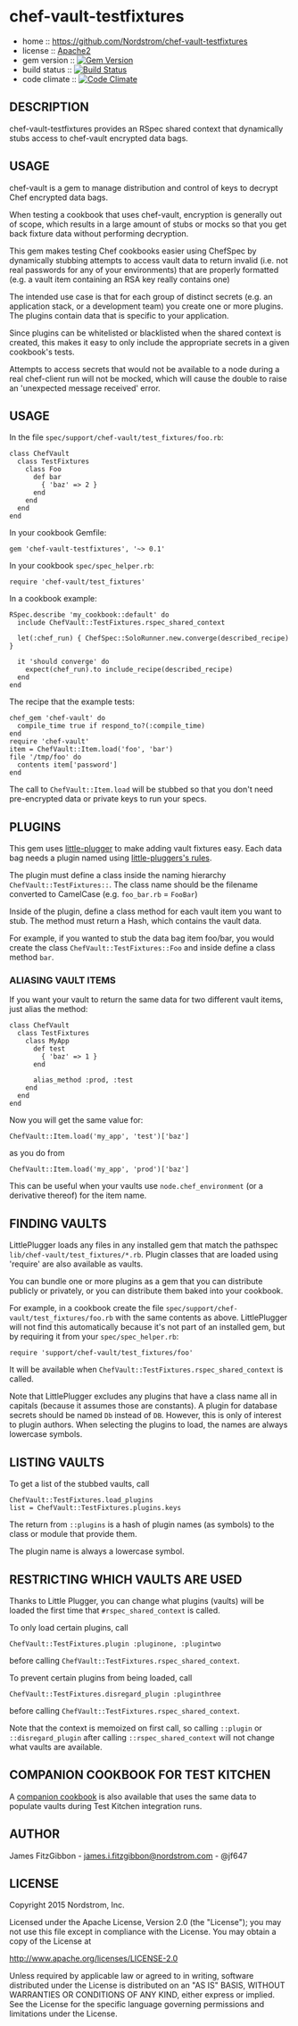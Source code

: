 # chef-vault-testfixtures

* home :: https://github.com/Nordstrom/chef-vault-testfixtures
* license :: [Apache2](http://www.apache.org/licenses/LICENSE-2.0)
* gem version :: [![Gem Version](https://badge.fury.io/rb/chef-vault-testfixtures.png)](http://badge.fury.io/rb/chef-vault-testfixtures)
* build status :: [![Build Status](https://travis-ci.org/Nordstrom/chef-vault-testfixtures.png?branch=master)](https://travis-ci.org/Nordstrom/chef-vault-testfixtures)
* code climate :: [![Code Climate](https://codeclimate.com/github/Nordstrom/chef-vault-testfixtures/badges/gpa.svg)](https://codeclimate.com/github/Nordstrom/chef-vault-testfixtures)

## DESCRIPTION

chef-vault-testfixtures provides an RSpec shared context that
dynamically stubs access to chef-vault encrypted data bags.

## USAGE

chef-vault is a gem to manage distribution and control of keys to
decrypt Chef encrypted data bags.

When testing a cookbook that uses chef-vault, encryption is generally
out of scope, which results in a large amount of stubs or mocks so that you get back fixture data without performing decryption.

This gem makes testing Chef cookbooks easier using ChefSpec by
dynamically stubbing attempts to access vault data to return invalid
(i.e. not real passwords for any of your environments) that are properly
formatted (e.g. a vault item containing an RSA key really contains one)

The intended use case is that for each group of distinct secrets
(e.g. an application stack, or a development team) you create one or
more plugins.  The plugins contain data that is specific to your
application.

Since plugins can be whitelisted or blacklisted when the shared
context is created, this makes it easy to only include the appropriate
secrets in a given cookbook's tests.

Attempts to access secrets that would not be available to a node
during a real chef-client run will not be mocked, which will cause
the double to raise an 'unexpected message received' error.

## USAGE

In the file `spec/support/chef-vault/test_fixtures/foo.rb`:

    class ChefVault
      class TestFixtures
        class Foo
          def bar
            { 'baz' => 2 }
          end
        end
      end
    end

In your cookbook Gemfile:

    gem 'chef-vault-testfixtures', '~> 0.1'

In your cookbook `spec/spec_helper.rb`:

    require 'chef-vault/test_fixtures'

In a cookbook example:

    RSpec.describe 'my_cookbook::default' do
      include ChefVault::TestFixtures.rspec_shared_context

      let(:chef_run) { ChefSpec::SoloRunner.new.converge(described_recipe) }

      it 'should converge' do
        expect(chef_run).to include_recipe(described_recipe)
      end
    end

The recipe that the example tests:

    chef_gem 'chef-vault' do
      compile_time true if respond_to?(:compile_time)
    end
    require 'chef-vault'
    item = ChefVault::Item.load('foo', 'bar')
    file '/tmp/foo' do
      contents item['password']
    end

The call to `ChefVault::Item.load` will be stubbed so that you don't
need pre-encrypted data or private keys to run your specs.

## PLUGINS

This gem uses [little-plugger](https://rubygems.org/gems/little-plugger)
to make adding vault fixtures easy.  Each data bag needs a plugin
named using [little-pluggers's rules](https://github.com/TwP/little-plugger/blob/master/lib/little-plugger.rb#L13-24).

The plugin must define a class inside the naming hierarchy
`ChefVault::TestFixtures::`.  The class name should be the filename
converted to CamelCase (e.g. `foo_bar.rb` = `FooBar`)

Inside of the plugin, define a class method for each vault item you
want to stub.  The method must return a Hash, which contains the
vault data.

For example, if you wanted to stub the data bag item foo/bar, you would
create the class `ChefVault::TestFixtures::Foo` and inside define a class method `bar`.

### ALIASING VAULT ITEMS

If you want your vault to return the same data for two different
vault items, just alias the method:

    class ChefVault
      class TestFixtures
        class MyApp
          def test
            { 'baz' => 1 }
          end

          alias_method :prod, :test
        end
      end
    end

Now you will get the same value for:

    ChefVault::Item.load('my_app', 'test')['baz']

as you do from

    ChefVault::Item.load('my_app', 'prod')['baz']

This can be useful when your vaults use `node.chef_environment`
(or a derivative thereof) for the item name.

## FINDING VAULTS

LittlePlugger loads any files in any installed gem that match
the pathspec `lib/chef-vault/test_fixtures/*.rb`.  Plugin classes
that are loaded using 'require' are also available as vaults.

You can bundle one or more plugins as a gem that you can distribute
publicly or privately, or you can distribute them baked into your cookbook.

For example, in a cookbook create the file `spec/support/chef-vault/test_fixtures/foo.rb`
with the same contents as above.  LittlePlugger will not find
this automatically because it's not part of an installed gem, but
by requiring it from your `spec/spec_helper.rb`:

    require 'support/chef-vault/test_fixtures/foo'

It will be available when `ChefVault::TestFixtures.rspec_shared_context` is called.

Note that LittlePlugger excludes any plugins that have a class name
all in capitals (because it assumes those are constants).  A plugin
for database secrets should be named `Db` instead of `DB`.  However,
this is only of interest to plugin authors.  When selecting the plugins
to load, the names are always lowercase symbols.

## LISTING VAULTS

To get a list of the stubbed vaults, call

    ChefVault::TestFixtures.load_plugins
    list = ChefVault::TestFixtures.plugins.keys

The return from `::plugins` is a hash of plugin names (as symbols)
to the class or module that provide them.

The plugin name is always a lowercase symbol.

## RESTRICTING WHICH VAULTS ARE USED

Thanks to Little Plugger, you can change what plugins (vaults) will
be loaded the first time that `#rspec_shared_context` is called.

To only load certain plugins, call

    ChefVault::TestFixtures.plugin :pluginone, :plugintwo

before calling `ChefVault::TestFixtures.rspec_shared_context`.

To prevent certain plugins from being loaded, call

    ChefVault::TestFixtures.disregard_plugin :pluginthree

before calling `ChefVault::TestFixtures.rspec_shared_context`.

Note that the context is memoized on first call, so calling `::plugin` or `::disregard_plugin` after calling `::rspec_shared_context` will not change what vaults are available.

## COMPANION COOKBOOK FOR TEST KITCHEN

A [companion cookbook](https://supermarket.chef.io/cookbooks/chef_vault_testfixtures)
is also available that uses the same data to populate vaults during
Test Kitchen integration runs.

## AUTHOR

James FitzGibbon - james.i.fitzgibbon@nordstrom.com - @jf647

## LICENSE

Copyright 2015 Nordstrom, Inc.

Licensed under the Apache License, Version 2.0 (the "License");
you may not use this file except in compliance with the License.
You may obtain a copy of the License at

http://www.apache.org/licenses/LICENSE-2.0

Unless required by applicable law or agreed to in writing, software
distributed under the License is distributed on an "AS IS" BASIS,
WITHOUT WARRANTIES OR CONDITIONS OF ANY KIND, either express or implied.
See the License for the specific language governing permissions and
limitations under the License.
